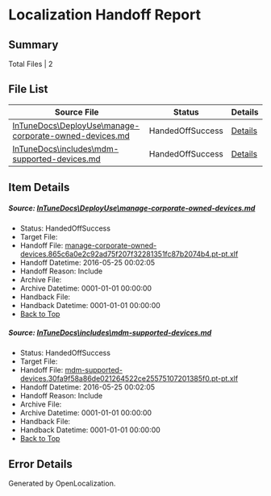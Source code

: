 # <a name='report-top'></a> Localization Handoff Report

## Summary
 Total Files | 2

## File List
 Source File | Status | Details 
 ----------- | ------ | ------- 
 [InTuneDocs\DeployUse\manage-corporate-owned-devices.md](https://github.com/Microsoft/IntuneDocs-pr/blob/753e9a45db4758edcdba84286f0fa0b50962a08f/InTuneDocs/DeployUse/manage-corporate-owned-devices.md) | HandedOffSuccess | [Details](#0ce1bf409ced1fa46ba13ab8ea294d00df7f476667)
 [InTuneDocs\includes\mdm-supported-devices.md](https://github.com/Microsoft/IntuneDocs-pr/blob/753e9a45db4758edcdba84286f0fa0b50962a08f/InTuneDocs/includes/mdm-supported-devices.md) | HandedOffSuccess | [Details](#fb8b5453664b3b60d801ddb372114eb2d0d67704589)

## Item Details
##### <a name='0ce1bf409ced1fa46ba13ab8ea294d00df7f476667'></a> Source: [InTuneDocs\DeployUse\manage-corporate-owned-devices.md](https://github.com/Microsoft/IntuneDocs-pr/blob/753e9a45db4758edcdba84286f0fa0b50962a08f/InTuneDocs/DeployUse/manage-corporate-owned-devices.md)
* Status: HandedOffSuccess
* Target File: 
* Handoff File: [manage-corporate-owned-devices.865c6a0e2c92ad75f207f32281351fc87b2074b4.pt-pt.xlf](https://github.com/Microsoft/EM.handoff/blob/580087050ab6661d407a2b3368e1177b09e3ca14/ol-handoff/Microsoft/IntuneDocs-pr.pt-pt/master/manage-corporate-owned-devices.865c6a0e2c92ad75f207f32281351fc87b2074b4.pt-pt.xlf)
* Handoff Datetime: 2016-05-25 00:02:05
* Handoff Reason: Include
* Archive File: 
* Archive Datetime: 0001-01-01 00:00:00
* Handback File: 
* Handback Datetime: 0001-01-01 00:00:00
* [Back to Top](#report-top)

##### <a name='fb8b5453664b3b60d801ddb372114eb2d0d67704589'></a> Source: [InTuneDocs\includes\mdm-supported-devices.md](https://github.com/Microsoft/IntuneDocs-pr/blob/753e9a45db4758edcdba84286f0fa0b50962a08f/InTuneDocs/includes/mdm-supported-devices.md)
* Status: HandedOffSuccess
* Target File: 
* Handoff File: [mdm-supported-devices.30fa9f58a86de021264522ce25575107201385f0.pt-pt.xlf](https://github.com/Microsoft/EM.handoff/blob/580087050ab6661d407a2b3368e1177b09e3ca14/ol-handoff/Microsoft/IntuneDocs-pr.pt-pt/master/mdm-supported-devices.30fa9f58a86de021264522ce25575107201385f0.pt-pt.xlf)
* Handoff Datetime: 2016-05-25 00:02:05
* Handoff Reason: Include
* Archive File: 
* Archive Datetime: 0001-01-01 00:00:00
* Handback File: 
* Handback Datetime: 0001-01-01 00:00:00
* [Back to Top](#report-top)


## Error Details

Generated by OpenLocalization.
